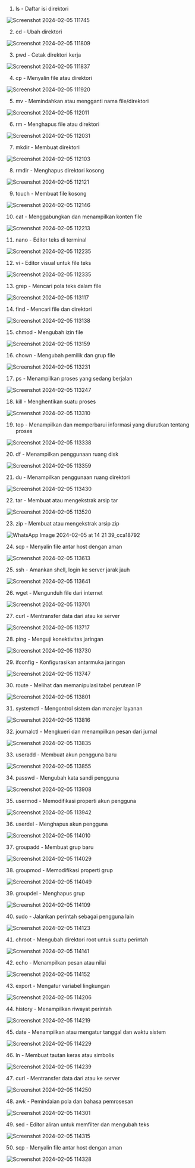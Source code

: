 1. ls - Daftar isi direktori
   
![Screenshot 2024-02-05 111745](https://github.com/wandagolop17/50-Command-Linux-/assets/126410981/86ed9de7-20df-48e0-970b-eaf45d58d278)

2. cd - Ubah direktori
   
![Screenshot 2024-02-05 111809](https://github.com/wandagolop17/50-Command-Linux-/assets/126410981/d318e549-f059-4bc6-9f3a-3bc7579c2e3f)

3. pwd - Cetak direktori kerja
   
![Screenshot 2024-02-05 111837](https://github.com/wandagolop17/50-Command-Linux-/assets/126410981/ffc5fcd6-76aa-4517-afde-e285457299c5)

4. cp - Menyalin file atau direktori

![Screenshot 2024-02-05 111920](https://github.com/wandagolop17/50-Command-Linux-/assets/126410981/47527732-95f9-489c-bc83-f9fd6db83349)

5. mv - Memindahkan atau mengganti nama file/direktori
   
![Screenshot 2024-02-05 112011](https://github.com/wandagolop17/50-Command-Linux-/assets/126410981/8b78bfea-33f3-40e5-b1b1-3d16446d5425)

6. rm - Menghapus file atau direktori
   
![Screenshot 2024-02-05 112031](https://github.com/wandagolop17/50-Command-Linux-/assets/126410981/1875e357-3a7d-4a07-8128-571e663dddca)

7. mkdir - Membuat direktori
   
![Screenshot 2024-02-05 112103](https://github.com/wandagolop17/50-Command-Linux-/assets/126410981/7fe24798-2a13-4ac9-a011-955371a518da)

8. rmdir - Menghapus direktori kosong
   
![Screenshot 2024-02-05 112121](https://github.com/wandagolop17/50-Command-Linux-/assets/126410981/ae9d8ee3-d030-4e87-b7e3-413ce6dca97a)

9. touch - Membuat file kosong
   
![Screenshot 2024-02-05 112146](https://github.com/wandagolop17/50-Command-Linux-/assets/126410981/14c5eed2-edbd-4f5a-b6ee-e7b322104309)

10. cat - Menggabungkan dan menampilkan konten file

![Screenshot 2024-02-05 112213](https://github.com/wandagolop17/50-Command-Linux-/assets/126410981/a25ffd83-d01f-493b-860e-cb8628338753)

11. nano - Editor teks di terminal
    
![Screenshot 2024-02-05 112235](https://github.com/wandagolop17/50-Command-Linux-/assets/126410981/162b373e-3a9c-435b-b6eb-7d9281aadb7a)

12. vi - Editor visual untuk file teks

![Screenshot 2024-02-05 112335](https://github.com/wandagolop17/50-Command-Linux-/assets/126410981/ca888801-56a5-4d0b-9041-bae2d5eddf4d)

13. grep - Mencari pola teks dalam file

![Screenshot 2024-02-05 113117](https://github.com/wandagolop17/50-Command-Linux-/assets/126410981/3d24ec50-107a-4538-b81e-22799001b322)

14. find - Mencari file dan direktori

![Screenshot 2024-02-05 113138](https://github.com/wandagolop17/50-Command-Linux-/assets/126410981/6e23ef35-9815-43e2-b2af-f7ac86ee219c)

15. chmod - Mengubah izin file

![Screenshot 2024-02-05 113159](https://github.com/wandagolop17/50-Command-Linux-/assets/126410981/6f6fdb29-7f4f-4c8d-8d76-a8af51fe07bb)

16. chown - Mengubah pemilik dan grup file
    
![Screenshot 2024-02-05 113231](https://github.com/wandagolop17/50-Command-Linux-/assets/126410981/047e951b-68d2-4b76-9878-fbfaa6d7453d)

17. ps - Menampilkan proses yang sedang berjalan
    
![Screenshot 2024-02-05 113247](https://github.com/wandagolop17/50-Command-Linux-/assets/126410981/5f25c7e1-539c-4b7f-a42f-35135e83f8bf)

18. kill - Menghentikan suatu proses
    
![Screenshot 2024-02-05 113310](https://github.com/wandagolop17/50-Command-Linux-/assets/126410981/e559dd23-6ce0-4f6a-b9de-c20edf0efb88)

19. top - Menampilkan dan memperbarui informasi yang diurutkan tentang proses
    
![Screenshot 2024-02-05 113338](https://github.com/wandagolop17/50-Command-Linux-/assets/126410981/49191993-d949-459c-8041-328eae8852c6)

20. df - Menampilkan penggunaan ruang disk
    
![Screenshot 2024-02-05 113359](https://github.com/wandagolop17/50-Command-Linux-/assets/126410981/6ddf8a8d-39b1-41a1-8cb7-cb851fa2808f)

21. du - Menampilkan penggunaan ruang direktori
    
![Screenshot 2024-02-05 113430](https://github.com/wandagolop17/50-Command-Linux-/assets/126410981/78f0b3c2-0db8-419b-bd3c-b9f800589937)

22. tar - Membuat atau mengekstrak arsip tar
    
![Screenshot 2024-02-05 113520](https://github.com/wandagolop17/50-Command-Linux-/assets/126410981/8b01ca05-8cd6-4cdc-aea7-97c3b48dab76)

23. zip - Membuat atau mengekstrak arsip zip
    
![WhatsApp Image 2024-02-05 at 14 21 39_cca18792](https://github.com/wandagolop17/50-Command-Linux-/assets/126410981/20e6b459-b293-4b52-b849-f4aa31b34331)

24. scp - Menyalin file antar host dengan aman
    
![Screenshot 2024-02-05 113613](https://github.com/wandagolop17/50-Command-Linux-/assets/126410981/726d64ab-da46-4036-8dbc-c74cb84e7170)

25. ssh - Amankan shell, login ke server jarak jauh
    
![Screenshot 2024-02-05 113641](https://github.com/wandagolop17/50-Command-Linux-/assets/126410981/006c45aa-474f-4833-a3a9-04dd815a174e)

26. wget - Mengunduh file dari internet
    
![Screenshot 2024-02-05 113701](https://github.com/wandagolop17/50-Command-Linux-/assets/126410981/ad56696e-fddd-4c04-a05c-331e2fc399a6)

27. curl - Mentransfer data dari atau ke server
    
![Screenshot 2024-02-05 113717](https://github.com/wandagolop17/50-Command-Linux-/assets/126410981/4676e079-b183-4ed0-ae07-a034fd92d026)

28. ping - Menguji konektivitas jaringan
    
![Screenshot 2024-02-05 113730](https://github.com/wandagolop17/50-Command-Linux-/assets/126410981/23210d4e-b8b5-440b-94cc-f7e9fcf9743c)

29. ifconfig - Konfigurasikan antarmuka jaringan
    
![Screenshot 2024-02-05 113747](https://github.com/wandagolop17/50-Command-Linux-/assets/126410981/b8e68cd1-a00c-4242-9e0a-43cefee7b005)

30. route - Melihat dan memanipulasi tabel perutean IP
    
![Screenshot 2024-02-05 113801](https://github.com/wandagolop17/50-Command-Linux-/assets/126410981/95030be1-b4a9-4c81-9f93-0c563aa48b1b)

31. systemctl - Mengontrol sistem dan manajer layanan
    
![Screenshot 2024-02-05 113816](https://github.com/wandagolop17/50-Command-Linux-/assets/126410981/2fcd573f-5781-4745-b922-d04fb14c1ab9)

32. journalctl - Mengkueri dan menampilkan pesan dari jurnal
    
![Screenshot 2024-02-05 113835](https://github.com/wandagolop17/50-Command-Linux-/assets/126410981/82ea0eee-757d-4013-a484-aacc3fa2378a)

33. useradd - Membuat akun pengguna baru
    
![Screenshot 2024-02-05 113855](https://github.com/wandagolop17/50-Command-Linux-/assets/126410981/d7bd5bf9-9882-494a-8ba1-46d94adf049f)

34. passwd - Mengubah kata sandi pengguna
    
![Screenshot 2024-02-05 113908](https://github.com/wandagolop17/50-Command-Linux-/assets/126410981/2bb1ce9c-07e9-429e-9245-bf746674862c)

35. usermod - Memodifikasi properti akun pengguna
    
![Screenshot 2024-02-05 113942](https://github.com/wandagolop17/50-Command-Linux-/assets/126410981/6e146ef3-2aeb-499d-9a23-8fa176ccab93)

36. userdel - Menghapus akun pengguna
    
![Screenshot 2024-02-05 114010](https://github.com/wandagolop17/50-Command-Linux-/assets/126410981/2d8af657-d441-4c02-b651-04353298b6b1)

37. groupadd - Membuat grup baru
    
![Screenshot 2024-02-05 114029](https://github.com/wandagolop17/50-Command-Linux-/assets/126410981/385d24c7-039d-4276-aca3-3c849978e824)

38. groupmod - Memodifikasi properti grup
    
![Screenshot 2024-02-05 114049](https://github.com/wandagolop17/50-Command-Linux-/assets/126410981/46018d17-8468-4510-9886-69af5e73a6f4)

39. groupdel - Menghapus grup
    
![Screenshot 2024-02-05 114109](https://github.com/wandagolop17/50-Command-Linux-/assets/126410981/e7d69160-ac97-4015-b180-848c815c3071)

40. sudo - Jalankan perintah sebagai pengguna lain
    
![Screenshot 2024-02-05 114123](https://github.com/wandagolop17/50-Command-Linux-/assets/126410981/80aa757a-3986-4f05-95b6-979c56ab7a0c)

41. chroot - Mengubah direktori root untuk suatu perintah
    
![Screenshot 2024-02-05 114141](https://github.com/wandagolop17/50-Command-Linux-/assets/126410981/78a84ffa-7cca-491c-ab12-e371441c16bb)

42. echo - Menampilkan pesan atau nilai
    
![Screenshot 2024-02-05 114152](https://github.com/wandagolop17/50-Command-Linux-/assets/126410981/47de1755-0b44-475d-aeb1-02cbad586542)

43. export - Mengatur variabel lingkungan
    
![Screenshot 2024-02-05 114206](https://github.com/wandagolop17/50-Command-Linux-/assets/126410981/3cde4284-24f9-449f-8300-8d18d27d4ea6)

44. history - Menampilkan riwayat perintah
    
![Screenshot 2024-02-05 114219](https://github.com/wandagolop17/50-Command-Linux-/assets/126410981/2359e185-eed7-4174-89aa-c237cfcf42b0)

45. date - Menampilkan atau mengatur tanggal dan waktu sistem
    
![Screenshot 2024-02-05 114229](https://github.com/wandagolop17/50-Command-Linux-/assets/126410981/9f35bc28-6552-4dd3-aa4e-6349eada11db)

46. ln - Membuat tautan keras atau simbolis
    
![Screenshot 2024-02-05 114239](https://github.com/wandagolop17/50-Command-Linux-/assets/126410981/a5347f28-b7fc-4a8c-8e05-b86f63380057)

47. curl - Mentransfer data dari atau ke server
    
![Screenshot 2024-02-05 114250](https://github.com/wandagolop17/50-Command-Linux-/assets/126410981/b5e82651-ff12-4ddb-8371-ea3087752a01)

48. awk - Pemindaian pola dan bahasa pemrosesan
    
![Screenshot 2024-02-05 114301](https://github.com/wandagolop17/50-Command-Linux-/assets/126410981/73848565-8816-45fc-a503-a67d7f100765)

49. sed - Editor aliran untuk memfilter dan mengubah teks
    
![Screenshot 2024-02-05 114315](https://github.com/wandagolop17/50-Command-Linux-/assets/126410981/3b0e9200-4985-41fb-8979-fa71ca7bebce)

50. scp - Menyalin file antar host dengan aman
    
![Screenshot 2024-02-05 114328](https://github.com/wandagolop17/50-Command-Linux-/assets/126410981/9da0a939-4618-4c27-92ef-42e3841c7618)
